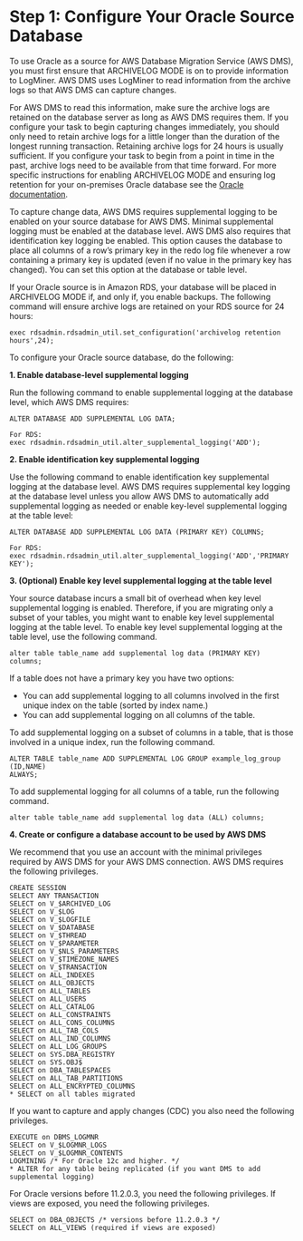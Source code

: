 # Step 1: Configure Your Oracle Source Database<a name="chap-on-premoracle2aurora.steps.configureoracle"></a>

To use Oracle as a source for AWS Database Migration Service \(AWS DMS\), you must first ensure that ARCHIVELOG MODE is on to provide information to LogMiner\. AWS DMS uses LogMiner to read information from the archive logs so that AWS DMS can capture changes\.

For AWS DMS to read this information, make sure the archive logs are retained on the database server as long as AWS DMS requires them\. If you configure your task to begin capturing changes immediately, you should only need to retain archive logs for a little longer than the duration of the longest running transaction\. Retaining archive logs for 24 hours is usually sufficient\. If you configure your task to begin from a point in time in the past, archive logs need to be available from that time forward\. For more specific instructions for enabling ARCHIVELOG MODE and ensuring log retention for your on\-premises Oracle database see the [Oracle documentation](https://community.oracle.com/thread/3717174)\.

To capture change data, AWS DMS requires supplemental logging to be enabled on your source database for AWS DMS\. Minimal supplemental logging must be enabled at the database level\. AWS DMS also requires that identification key logging be enabled\. This option causes the database to place all columns of a row’s primary key in the redo log file whenever a row containing a primary key is updated \(even if no value in the primary key has changed\)\. You can set this option at the database or table level\.

If your Oracle source is in Amazon RDS, your database will be placed in ARCHIVELOG MODE if, and only if, you enable backups\. The following command will ensure archive logs are retained on your RDS source for 24 hours:

```
exec rdsadmin.rdsadmin_util.set_configuration('archivelog retention hours',24);
```

To configure your Oracle source database, do the following:

 **1\. Enable database\-level supplemental logging** 

Run the following command to enable supplemental logging at the database level, which AWS DMS requires:

```
ALTER DATABASE ADD SUPPLEMENTAL LOG DATA;

For RDS:
exec rdsadmin.rdsadmin_util.alter_supplemental_logging('ADD');
```

 **2\. Enable identification key supplemental logging** 

Use the following command to enable identification key supplemental logging at the database level\. AWS DMS requires supplemental key logging at the database level unless you allow AWS DMS to automatically add supplemental logging as needed or enable key\-level supplemental logging at the table level:

```
ALTER DATABASE ADD SUPPLEMENTAL LOG DATA (PRIMARY KEY) COLUMNS;

For RDS:
exec rdsadmin.rdsadmin_util.alter_supplemental_logging('ADD','PRIMARY KEY');
```

 **3\. \(Optional\) Enable key level supplemental logging at the table level** 

Your source database incurs a small bit of overhead when key level supplemental logging is enabled\. Therefore, if you are migrating only a subset of your tables, you might want to enable key level supplemental logging at the table level\. To enable key level supplemental logging at the table level, use the following command\.

```
alter table table_name add supplemental log data (PRIMARY KEY) columns;
```

If a table does not have a primary key you have two options:
+ You can add supplemental logging to all columns involved in the first unique index on the table \(sorted by index name\.\)
+ You can add supplemental logging on all columns of the table\.

To add supplemental logging on a subset of columns in a table, that is those involved in a unique index, run the following command\.

```
ALTER TABLE table_name ADD SUPPLEMENTAL LOG GROUP example_log_group (ID,NAME)
ALWAYS;
```

To add supplemental logging for all columns of a table, run the following command\.

```
alter table table_name add supplemental log data (ALL) columns;
```

 **4\. Create or configure a database account to be used by AWS DMS** 

We recommend that you use an account with the minimal privileges required by AWS DMS for your AWS DMS connection\. AWS DMS requires the following privileges\.

```
CREATE SESSION
SELECT ANY TRANSACTION
SELECT on V_$ARCHIVED_LOG
SELECT on V_$LOG
SELECT on V_$LOGFILE
SELECT on V_$DATABASE
SELECT on V_$THREAD
SELECT on V_$PARAMETER
SELECT on V_$NLS_PARAMETERS
SELECT on V_$TIMEZONE_NAMES
SELECT on V_$TRANSACTION
SELECT on ALL_INDEXES
SELECT on ALL_OBJECTS
SELECT on ALL_TABLES
SELECT on ALL_USERS
SELECT on ALL_CATALOG
SELECT on ALL_CONSTRAINTS
SELECT on ALL_CONS_COLUMNS
SELECT on ALL_TAB_COLS
SELECT on ALL_IND_COLUMNS
SELECT on ALL_LOG_GROUPS
SELECT on SYS.DBA_REGISTRY
SELECT on SYS.OBJ$
SELECT on DBA_TABLESPACES
SELECT on ALL_TAB_PARTITIONS
SELECT on ALL_ENCRYPTED_COLUMNS
* SELECT on all tables migrated
```

If you want to capture and apply changes \(CDC\) you also need the following privileges\.

```
EXECUTE on DBMS_LOGMNR
SELECT on V_$LOGMNR_LOGS
SELECT on V_$LOGMNR_CONTENTS
LOGMINING /* For Oracle 12c and higher. */
* ALTER for any table being replicated (if you want DMS to add supplemental logging)
```

For Oracle versions before 11\.2\.0\.3, you need the following privileges\. If views are exposed, you need the following privileges\.

```
SELECT on DBA_OBJECTS /* versions before 11.2.0.3 */
SELECT on ALL_VIEWS (required if views are exposed)
```